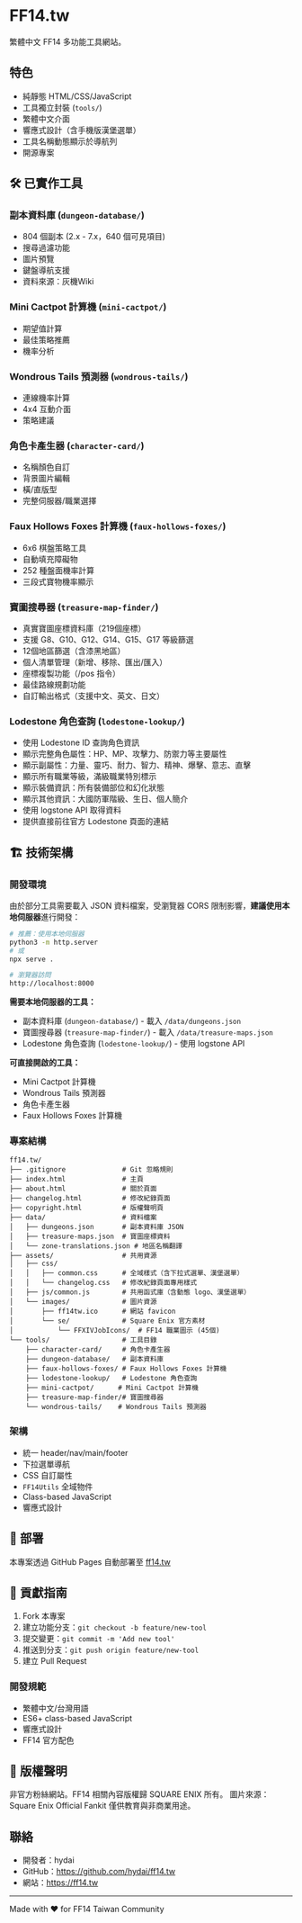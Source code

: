 # FF14.tw

繁體中文 FF14 多功能工具網站。

## 特色

- 純靜態 HTML/CSS/JavaScript
- 工具獨立封裝 (`tools/`)
- 繁體中文介面
- 響應式設計（含手機版漢堡選單）
- 工具名稱動態顯示於導航列
- 開源專案

## 🛠️ 已實作工具

### 副本資料庫 (`dungeon-database/`)
- 804 個副本 (2.x - 7.x，640 個可見項目)
- 搜尋過濾功能
- 圖片預覽
- 鍵盤導航支援
- 資料來源：灰機Wiki

### Mini Cactpot 計算機 (`mini-cactpot/`)
- 期望值計算
- 最佳策略推薦
- 機率分析

### Wondrous Tails 預測器 (`wondrous-tails/`)
- 連線機率計算
- 4x4 互動介面
- 策略建議

### 角色卡產生器 (`character-card/`)
- 名稱顏色自訂
- 背景圖片編輯
- 橫/直版型
- 完整伺服器/職業選擇

### Faux Hollows Foxes 計算機 (`faux-hollows-foxes/`)
- 6x6 棋盤策略工具
- 自動填充障礙物
- 252 種盤面機率計算
- 三段式寶物機率顯示

### 寶圖搜尋器 (`treasure-map-finder/`)
- 真實寶圖座標資料庫（219個座標）
- 支援 G8、G10、G12、G14、G15、G17 等級篩選
- 12個地區篩選（含漆黑地區）
- 個人清單管理（新增、移除、匯出/匯入）
- 座標複製功能（/pos 指令）
- 最佳路線規劃功能
- 自訂輸出格式（支援中文、英文、日文）

### Lodestone 角色查詢 (`lodestone-lookup/`)
- 使用 Lodestone ID 查詢角色資訊
- 顯示完整角色屬性：HP、MP、攻擊力、防禦力等主要屬性
- 顯示副屬性：力量、靈巧、耐力、智力、精神、爆擊、意志、直擊
- 顯示所有職業等級，滿級職業特別標示
- 顯示裝備資訊：所有裝備部位和幻化狀態
- 顯示其他資訊：大國防軍階級、生日、個人簡介
- 使用 logstone API 取得資料
- 提供直接前往官方 Lodestone 頁面的連結


## 🏗️ 技術架構

### 開發環境

由於部分工具需要載入 JSON 資料檔案，受瀏覽器 CORS 限制影響，**建議使用本地伺服器**進行開發：

```bash
# 推薦：使用本地伺服器
python3 -m http.server
# 或
npx serve .

# 瀏覽器訪問
http://localhost:8000
```

**需要本地伺服器的工具：**
- 副本資料庫 (`dungeon-database/`) - 載入 `/data/dungeons.json`
- 寶圖搜尋器 (`treasure-map-finder/`) - 載入 `/data/treasure-maps.json`
- Lodestone 角色查詢 (`lodestone-lookup/`) - 使用 logstone API

**可直接開啟的工具：**
- Mini Cactpot 計算機
- Wondrous Tails 預測器
- 角色卡產生器
- Faux Hollows Foxes 計算機

### 專案結構
```
ff14.tw/
├── .gitignore              # Git 忽略規則
├── index.html              # 主頁
├── about.html              # 關於頁面
├── changelog.html          # 修改紀錄頁面
├── copyright.html          # 版權聲明頁
├── data/                   # 資料檔案
│   ├── dungeons.json       # 副本資料庫 JSON
│   ├── treasure-maps.json  # 寶圖座標資料
│   └── zone-translations.json # 地區名稱翻譯
├── assets/                 # 共用資源
│   ├── css/
│   │   ├── common.css      # 全域樣式（含下拉式選單、漢堡選單）
│   │   └── changelog.css   # 修改紀錄頁面專用樣式
│   ├── js/common.js        # 共用函式庫（含動態 logo、漢堡選單）
│   └── images/             # 圖片資源
│       ├── ff14tw.ico      # 網站 favicon
│       └── se/             # Square Enix 官方素材
│           └── FFXIVJobIcons/  # FF14 職業圖示 (45個)
└── tools/                  # 工具目錄
    ├── character-card/     # 角色卡產生器
    ├── dungeon-database/   # 副本資料庫
    ├── faux-hollows-foxes/ # Faux Hollows Foxes 計算機
    ├── lodestone-lookup/   # Lodestone 角色查詢
    ├── mini-cactpot/      # Mini Cactpot 計算機
    ├── treasure-map-finder/# 寶圖搜尋器
    └── wondrous-tails/    # Wondrous Tails 預測器
```

### 架構
- 統一 header/nav/main/footer
- 下拉選單導航
- CSS 自訂屬性
- `FF14Utils` 全域物件
- Class-based JavaScript
- 響應式設計

## 🚀 部署

本專案透過 GitHub Pages 自動部署至 [ff14.tw](https://ff14.tw)

## 🤝 貢獻指南

1. Fork 本專案
2. 建立功能分支：`git checkout -b feature/new-tool`
3. 提交變更：`git commit -m 'Add new tool'`
4. 推送到分支：`git push origin feature/new-tool`
5. 建立 Pull Request

### 開發規範
- 繁體中文/台灣用語
- ES6+ class-based JavaScript
- 響應式設計
- FF14 官方配色

## 📄 版權聲明

非官方粉絲網站。FF14 相關內容版權歸 SQUARE ENIX 所有。
圖片來源：Square Enix Official Fankit
僅供教育與非商業用途。

## 聯絡

- 開發者：hydai
- GitHub：https://github.com/hydai/ff14.tw
- 網站：https://ff14.tw

---

Made with ❤️ for FF14 Taiwan Community
